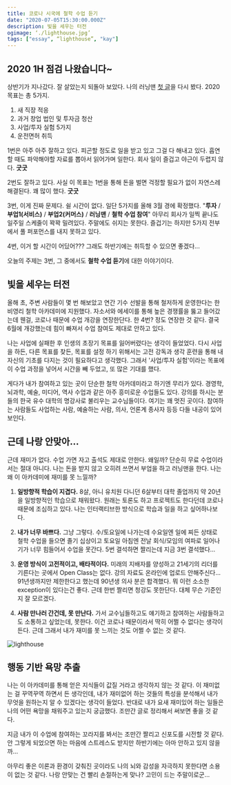 ```yaml
---
title: 코로나 시국에 철학 수업 듣기
date: "2020-07-05T15:30:00.000Z"
description: 빛을 세우는 터전
ogimage: ‘./lighthouse.jpg’
tags: ["essay", “lighthouse”, "kay"]
---
```


## 2020 1H 점검 나왔습니다~

상반기가 지나갔다. 잘 살았는지 되돌아 보았다. 나의 러닝맨 [첫 글](https://www.learningman.co/3rdlearningman/)을 다시 봤다. 2020 목표는 총 5가지.

1. 새 직장 적응
2. 과거 창업 법인 및 투자금 청산
3. 사업/투자 실험 5가지
4. 운전면허 취득

1번은 아주 아주 잘하고 있다. 피곤할 정도로 일을 받고 있고 그걸 다 해내고 있다. 흡연할 때도 파악해야할 자료를 뽑아서 읽어가며 일한다. 회사 일이 즐겁고 야근이 두렵지 않다. **굿굿**

2번도 잘하고 있다. 사실 이 목표는 1번을 통해 돈을 벌면 걱정할 필요가 없이 자연스레 해결된다. 꽤 많이 했다. **굿굿**

3번, 이게 진짜 문제다. 쉴 시간이 없다. 일단 5가지를 올해 3월 경에 확정했다. "**투자** / **부업1(서비스)** / **부업2(커머스)** / **러닝맨** / **철학 수업 참여**" 아무리 회사가 일찍 끝나도 일주일 스케줄이 꽉꽉 밀려있다. 주말에도 쉬지는 못한다. 즐겁기는 하지만 5가지 전부에서 풀 퍼포먼스를 내지 못하고 있다.

4번, 이거 할 시간이 어딨어??? 그래도 하반기에는 취득할 수 있으면 좋겠다...

오늘의 주제는 3번, 그 중에서도 **철학 수업 듣기**에 대한 이야기이다.

## 빛을 세우는 터전

올해 초, 주변 사람들이 몇 번 해보았고 연간 기수 선발을 통해 철저하게 운영한다는 한 비영리 철학 아카데미에 지원했다. 자소서와 에세이를 통해 높은 경쟁률을 뚫고 들어갔는데 웬걸, 코로나 때문에 수업 개강을 연장한단다. 한 4번? 정도 연장한 것 같다. 결국 6월에 개강했는데 힘이 빠져서 수업 참여도 제대로 안하고 있다.

나는 사업에 실패한 후 인생의 초장기 목표를 잃어버렸다는 생각이 들었었다. 다시 사업을 하든, 다른 목표를 찾든, 목표를 설정 하기 위해서는 고전 강독과 생각 훈련을 통해 내 자신의 기초를 다지는 것이 필요하다고 생각했다. 그래서 '사업/투자 실험'이라는 목표에 이 수업 과정을 넣어서 시간을 빼 두었고, 또 많은 기대를 했다.

게다가 내가 참여하고 있는 곳이 단순한 철학 아카데미라고 하기엔 무리가 있다. 경영학, 뇌과학, 예술, 미디어, 역사 수업과 같은 아주 흥미로운 수업들도 있다. 강의를 하시는 분들의 한국 유수 대학의 명강사로 불리우는 교수님들이다. 여기는 꽤 멋진 곳이다. 참여하는 사람들도 사업하는 사람, 예술하는 사람, 의사, 언론계 종사자 등등 다들 내공이 있어보인다. 

## 근데 나랑 안맞아...

근데 재미가 없다. 수업 가면 자고 출석도 제대로 안한다. 왜일까? 단순히 무료 수업이라서는 절대 아니다. 나는 돈을 받지 않고 오히려 쓰면서 부업을 하고 러닝맨을 한다. 나는 왜 이 아카데미에 재미를 못 느낄까?

1. **일방향적 학습이 지겹다.**
8살, 아니 유치원 다니던 6살부터 대학 졸업까지 약 20년을 일방향적인 학습으로 채워왔다. 원래는 토론도 하고 프로젝트도 한다던데 코로나 때문에 조심하고 있다. 나는 인터랙티브한 방식으로 학습과 일을 하고 싶어하나보다.

2. **내가 너무 바쁘다.**
그냥 그렇다. 수/토요일에 나가는데 수요일엔 일에 찌든 상태로 철학 수업을 들으면 졸기 십상이고 토요일 아침엔 전날 회식/모임의 여파로 일어나기가 너무 힘들어서 수업을 못간다. 5번 결석하면 짤리는데 지금 3번 결석했다...

3. **운영 방식이 고전적이고, 배타적이다.**
미래의 지배자를 양성하고 21세기의 리더를 기른다는 곳에서 Open Class는 없다. 강의 자료도 온라인에 업로드 안해주신다... 91년생까지만 제한한다고 했는데 90년생 의사 분은 합격했다. 뭐 이런 소소한 exception이 있다는건 좋다. 근데 한번 짤리면 청강도 못한단다. 대체 무슨 기준인지 잘 모르겠다.

4. **사람 만나러 간건데, 못 만난다.**
가서 교수님들하고도 얘기하고 참여하는 사람들하고도 소통하고 싶었는데, 못한다. 이건 코로나 때문이라서 딱히 어쩔 수 없다는 생각이 든다. 근데 그래서 내가 재미를 못 느끼는 것도 어쩔 수 없는 것 같다.

![lighthouse](/desire.jpg)

## 행동 기반 욕망 추출

나는 이 아카데미를 통해 얻은 지식들이 값질 거라고 생각하지 않는 것 같다. 이 재미없는 걸 꾸역꾸역 하면서 든 생각인데, 내가 재미없어 하는 것들의 특성을 분석해서 내가 무엇을 원하는지 알 수 있겠다는 생각이 들었다. 반대로 내가 요새 재미있어 하는 일들은 나의 어떤 욕망을 채워주고 있는지 궁금했다. 조만간 글로 정리해서 써보면 좋을 것 같다.

지금 내가 이 수업에 참여하는 꼬라지를 봐서는 조만간 짤리고 신포도를 시전할 것 같다. 안 그렇게 되었으면 하는 마음에 스트레스도 받지만 하반기에는 아마 안하고 있지 않을까...

아무리 좋은 이론과 환경이 갖춰진 곳이라도 나의 뇌와 감성을 자극하지 못한다면 소용이 없는 것 같다. 나랑 안맞는 건 빨리 손절하는게 맞나? 고민이 드는 주말이로군...
